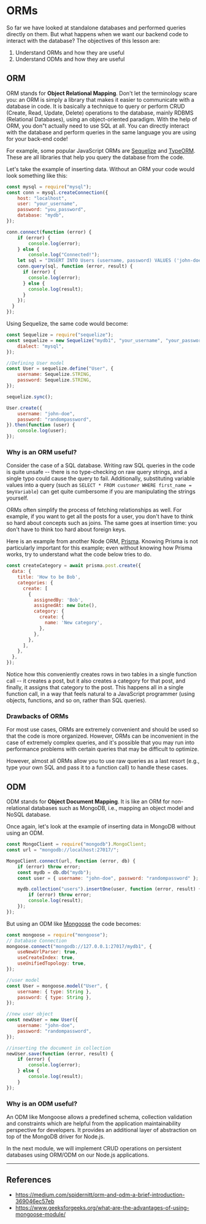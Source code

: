 # ORMs
So far we have looked at standalone databases and performed queries directly on them. But what happens when we want our backend code to interact with the database? The objectives of this lesson are:
1. Understand ORMs and how they are useful
2. Understand ODMs and how they are useful

## ORM
ORM stands for **Object Relational Mapping**. Don't let the terminology scare
you: an ORM is simply a library that makes it easier to communicate with a
database in code. It is basically a technique to query or perform CRUD (Create, Read, Update, Delete) operations to the database, mainly RDBMS (Relational Databases), using an object-oriented paradigm. With the help of ORM, you don"t actually need to use SQL at all. You can directly interact with the database and perform queries in the same language you are using for your back-end code!

For example, some popular JavaScript ORMs are [Sequelize](https://sequelize.org/) and [TypeORM](https://typeorm.io/#/). These are all libraries that help you query the database from the code.

Let's take the example of inserting data. Without an ORM your code would look something like this:
```js
const mysql = require("mysql");
const conn = mysql.createConnection({
	host: "localhost",
	user: "your_username",
	password: "you_password",
	database: "mydb",
});

conn.connect(function (error) {
	if (error) {
		console.log(error);
	} else {
		console.log("Connected!");
    let sql = "INSERT INTO Users (username, password) VALUES ('john-doe', 'randompassword')";
    conn.query(sql, function (error, result) {
      if (error) {
        console.log(error);
      } else {
        console.log(result);
      }
    });
  }
});
```

Using Sequelize, the same code would become:
```js
const Sequelize = require("sequelize");
const sequelize = new Sequelize("mydb1", "your_username", "your_password", {
	dialect: "mysql",
});

//Defining User model
const User = sequelize.define("User", {
	username: Sequelize.STRING,
	password: Sequelize.STRING,
});

sequelize.sync();

User.create({
	username: "john-doe",
	password: "randompassword",
}).then(function (user) {
	console.log(user);
});
```

### Why is an ORM useful?
Consider the case of a SQL database. Writing raw SQL queries in the code is quite unsafe -- there is no type-checking on raw query strings, and a single typo could cause the query to fail. Additionally, substituting variable values into a query (such as `SELECT * FROM customer WHERE first_name = $myVariable`) can get quite cumbersome if you are manipulating the strings yourself.

ORMs often simplify the process of fetching relationships as well. For example, if you
want to get all the posts for a user, you don't have to think so hard about
concepts such as joins. The same goes at insertion time: you don't have to think
too hard about foreign keys. 

Here is an example from another Node ORM, [Prisma](https://www.prisma.io/). Knowing Prisma is not particularly important for this example; even without knowing how Prisma works, try to understand what the code below tries to do.
```js
const createCategory = await prisma.post.create({
  data: {
    title: 'How to be Bob',
    categories: {
      create: [
        {
          assignedBy: 'Bob',
          assignedAt: new Date(),
          category: {
            create: {
              name: 'New category',
            },
          },
        },
      ],
    },
  },
});
```

Notice how this conveniently creates rows in two tables in a single function
call -- it creates a post, but it also creates a category for that post, and
finally, it assigns that category to the post. This happens all in a single
function call, in a way that feels natural to a JavaScript programmer (using
objects, functions, and so on, rather than SQL queries).

### Drawbacks of ORMs
For most use cases, ORMs are extremely convenient and should be used so that the
code is more organized. However, ORMs can be inconvenient in the case of
extremely complex queries, and it's possible that you may run into performance
problems with certain queries that may be difficult to optimize.

However, almost all ORMs allow you to use raw queries as a last resort (e.g.,
type your own SQL and pass it to a function call) to handle these cases.

## ODM
ODM stands for **Object Document Mapping**. It is like an ORM for non-relational databases such as MongoDB, i.e., mapping an object model and NoSQL database.

Once again, let's look at the example of inserting data in MongoDB without using an ODM.
```js
const MongoClient = require("mongodb").MongoClient;
const url = "mongodb://localhost:27017/";

MongoClient.connect(url, function (error, db) {
	if (error) throw error;
	const mydb = db.db("mydb");
	const user = { username: "john-doe", password: "randompassword" };

	mydb.collection("users").insertOne(user, function (error, result) {
		if (error) throw error;
		console.log(result);
	});
});
```

But using an ODM like [Mongoose](https://mongoosejs.com/) the code becomes:
```js
const mongoose = require("mongoose");
// Database Connection
mongoose.connect("mongodb://127.0.0.1:27017/mydb1", {
	useNewUrlParser: true,
	useCreateIndex: true,
	useUnifiedTopology: true,
});

//user model
const User = mongoose.model("User", {
	username: { type: String },
	password: { type: String },
});

//new user object
const newUser = new User({
	username: "john-doe",
	password: "randompassword",
});

//inserting the document in collection
newUser.save(function (error, result) {
	if (error) {
		console.log(error);
	} else {
		console.log(result);
	}
});
```

### Why is an ODM useful?
An ODM like Mongoose allows a predefined schema, collection validation and constraints which are helpful from the application maintainability perspective for developers. It provides an additional layer of abstraction on top of the MongoDB driver for Node.js.

In the next module, we will implement CRUD operations on persistent databases using ORM/ODM on our Node.js applications.

---
## References
- https://medium.com/spidernitt/orm-and-odm-a-brief-introduction-369046ec57eb
- https://www.geeksforgeeks.org/what-are-the-advantages-of-using-mongoose-module/
